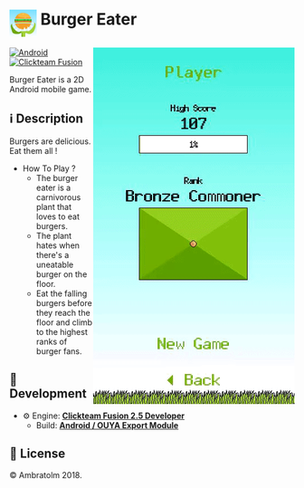 #  <img src="./icon.png" alt="Icon" width="48" align="top" /> Burger Eater

<img src="./screenshot.gif?raw=true" alt="Screenshot" align="right">

[![Android](https://img.shields.io/badge/Android-blue?logo=android)](https://github.com/topics/android)
[![Clickteam Fusion](https://img.shields.io/badge/Clickteam%20Fusion-2.5-blue?logo=cplusplus)](https://github.com/topics/clickteam-fusion)

Burger Eater is a 2D Android mobile game.

## ℹ️ Description

Burgers are delicious. Eat them all !

- How To Play ?
  - The burger eater is a carnivorous plant that loves to eat burgers.
  - The plant hates when there's a uneatable burger on the floor.
  - Eat the falling burgers before they reach the floor and climb to the highest ranks of burger fans.

## 🚀 Development
- ⚙️ Engine: [**Clickteam Fusion 2.5 Developer**](https://www.clickteam.com/clickteam-fusion-2-5-developer)
  - Build: [**Android / OUYA Export Module**](https://www.clickteam.com/android-export-module)

## 📄 License
&copy; Ambratolm 2018.
